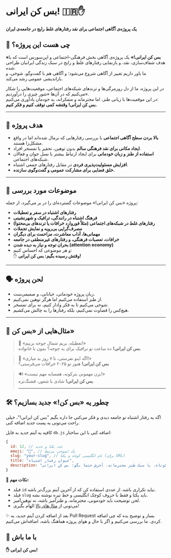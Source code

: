 # بس کن ایرانی! 🇮🇷✋  
**یک پروژه‌ی آگاهی اجتماعی برای نقد رفتارهای غلط رایج در جامعه‌ی ایران**

## 🧠 چی هست این پروژه؟

**«بس کن ایرانی!»** یک پروژه‌ی آگاهی بخش فرهنگی-اجتماعی و اپن‌سورس است که با هدف شفاف‌سازی، نقد، و بازنمایی رفتارهای غلط و رایج در سبک زندگی ایرانیان طراحی شده.  
ما باور داریم تغییر از آگاهی شروع می‌شود؛ و آگاهی هم با گفت‌وگو، شوخی، و بازاندیشی عمومی رشد می‌کند.

در این پروژه، ما از دل روزمرگی‌ها و ترندهای شبکه‌های اجتماعی، موقعیت‌هایی را شکار می‌کنیم که در آن‌ها «شور چیزی را درآوردیم».  
در این موقعیت‌ها با زبانی طنز، اما محترمانه و متفکرانه، به خودمان یادآوری می‌کنیم:  
**بس کن ایرانی! وقتشه کمی توقف کنیم و فکر کنیم.**

---

## 🎯 هدف پروژه

- **بالا بردن سطح آگاهی اجتماعی** با بررسی رفتارهایی که نرمال شده‌اند اما در واقع مشکل‌زا هستند.  
- **ایجاد مکانی برای نقد فرهنگی سالم** بدون توهین، تحقیر یا تمسخر افراد.  
- **استفاده از طنز و زبان خودمانی** برای ایجاد ارتباط بیشتر با نسل جوان و فعالان شبکه‌های اجتماعی.  
- **افزایش مسئولیت‌پذیری فردی** در مقابل رفتارهای جمعی اشتباه.  
- **خلق فضایی برای مشارکت عمومی و گفت‌وگوی سازنده.**

---

## 📌 موضوعات مورد بررسی

پروژه «بس کن ایرانی!» موضوعات گسترده‌ای را در بر می‌گیرد، از جمله:

- **رفتارهای اشتباه در سفر و تعطیلات**  
- **فرهنگ اشتباه در رانندگی، ترافیک و شهرنشینی**  
- **رفتارهای غلط در شبکه‌های اجتماعی (مثلاً فوروارد خرافات یا ترندهای بی‌محتوا)**  
- **مصرف‌گرایی بی‌رویه و نمایش تجملات**  
- **مهمانی‌ها، آداب معاشرت، مزاحمت برای دیگران**  
- **خرافات، تعصبات فرهنگی، و رفتارهای غیرمنطقی در جامعه**  
- **بحران توجه و نیاز به دیده شدن (attention economy)**  
- و هر موضوعی که احساس کنیم:  
  ✋ **وقتش رسیده بگیم: بس کن ایرانی!**

---

## 🗣️ لحن پروژه

- زبان پروژه خودمانی، خیابانی، و صمیمی‌ست.  
- از طنز استفاده می‌کنیم اما هرگز توهین نمی‌کنیم.  
- شوخی می‌کنیم تا به فکر وادار کنیم، نه برای تمسخر.  
- هیچ‌کس را قضاوت نمی‌کنیم، بلکه رفتارها را به چالش می‌کشیم.

---

## 🧩 مثال‌هایی از «بس کن»

> 🧳 «تعطیله، بریم شمال جوجه بزنیم!»  
**بس کن ایرانی!** ده ساعت تو ترافیک برای یه جوجه؟ بمون با خانواده.

> 📱 «اگه اینو نفرستی، تا ۷ روز بد میاری!»  
**بس کن ایرانی!** هنوز تو ۲۰۲۵ خرافات می‌فرستی؟

> 🔊 «بزن مهمونی بترکونه، همسایه مهم نیست!»  
**بس کن ایرانی!** شادی با شعور، قشنگ‌تره.
>
> ---

## 🛠️ چطور یه «بس کن!» جدید بسازیم؟

اگه یه رفتار اشتباه تو جامعه دیدی و فکر می‌کنی جا داره بگیم "بس کن ایرانی!"، خیلی راحت می‌تونی یه پست جدید اضافه کنی.

کافیه یه آیتم جدید به فایل `db.js` اضافه کنی با این ساختار:

```js
{
  id: 12, // عدد یکتا و جدید
  emoji: "🔧", // یک ایموجی مرتبط
  slug: "your-slug", // نام انگلیسی کوتاه و یکتا (برای URL)
  title: "عنوان رفتار اشتباه", 
  description: "توضیح کوتاه، با سبک طنز محترمانه. آخرش حتما بگو: بس کن ایرانی!",
}
```

**🧠 نکات مهم:**

- فیلد `id` نباید تکراری باشه. از عددی استفاده کن که از آخرین آیتم بزرگ‌تر باشه.    
- فیلد `slug` باید یکتا و فقط با حروف کوچک انگلیسی و خط تیره نوشته بشه.
- لحن توضیحت باید خودمونی، محترمانه، و طنزآمیز باشه، نه توهین‌آمیز.
- می‌تونی از [مثال‌های بالا](#مثالهایی-از-بس-کن) الهام بگیری!
    

✨ بعد از اضافه کردن آیتم جدید، یه Pull Request بساز و توضیح بده که چی اضافه کردی. ما بررسی می‌کنیم و اگر با حال و هوای پروژه هماهنگ باشه، اضافه‌اش می‌کنیم.


## 🙏 با ما باش


**✋ بس کن ایرانی!**
